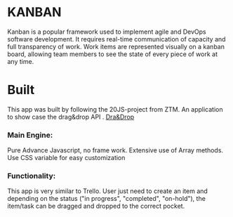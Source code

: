 # KANBAN
Kanban is a popular framework used to implement agile and DevOps software development. It requires real-time communication of capacity and full transparency of work. Work items are represented visually on a kanban board, allowing team members to see the state of every piece of work at any time.

# Built 
This app was built by following the 20JS-project from ZTM.
An application to show case the drag&drop API .
[Dra&Drop](https://www.w3schools.com/html/html5_draganddrop.asp)

### Main Engine:
Pure Advance Javascript, no frame work.
Extensive use of Array methods.
Use CSS variable for easy customization

### Functionality:
This app is very similar to Trello. User just need to create an item and depending on the status ("in progress", "completed", "on-hold"), the item/task can be dragged and dropped to the correct pocket.
